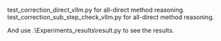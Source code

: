 test_correction_direct_vllm.py for all-direct method reasoning.
test_correction_sub_step_check_vllm.py for all-direct method reasoning.

And use .\Experiments_results\result.py to see the results.

